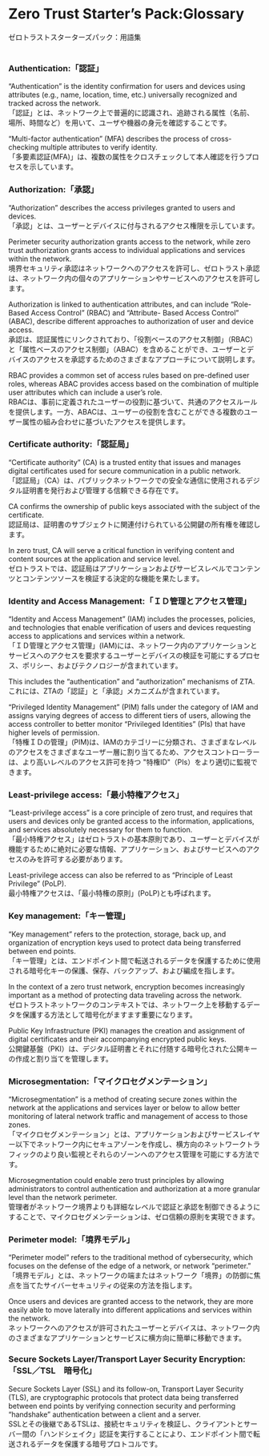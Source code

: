 # Zero Trust Starter’s Pack:Glossary
ゼロトラストスターターズパック：用語集  
<br>
### Authentication:「認証」
 “Authentication” is the identity confirmation for users and devices using attributes (e.g., name, location, time, etc.) universally recognized and tracked across the network.  
「認証」とは、ネットワーク上で普遍的に認識され、追跡される属性（名前、場所、時間など）を用いて、ユーザや機器の身元を確認することです。  

“Multi-factor authentication” (MFA) describes the process of cross-checking multiple attributes to verify identity.  
「多要素認証(MFA)」は、複数の属性をクロスチェックして本人確認を行うプロセスを示しています。

### Authorization:「承認」
 “Authorization” describes the access privileges granted to users and devices.  
「承認」とは、ユーザーとデバイスに付与されるアクセス権限を示しています。

Perimeter security authorization grants access to the network, while zero trust authorization grants access to individual applications and services within the network.  
境界セキュリティ承認はネットワークへのアクセスを許可し、ゼロトラスト承認は、ネットワーク内の個々のアプリケーションやサービスへのアクセスを許可します。  

Authorization is linked to authentication attributes, and can include “Role-Based Access Control” (RBAC) and “Attribute- Based Access Control” (ABAC), describe different approaches to authorization of user and device access.  
承認は、認証属性にリンクされており、「役割ベースのアクセス制御」（RBAC）と「属性ベースのアクセス制御」（ABAC）を含めることができ、ユーザーとデバイスのアクセスを承認するためのさまざまなアプローチについて説明します。 

RBAC provides a common set of access rules based on pre-defined user roles, whereas ABAC provides access based on the combination of multiple user attributes which can include a user’s role.  
RBACは、事前に定義されたユーザーの役割に基づいて、共通のアクセスルールを提供します。一方、ABACは、ユーザーの役割を含むことができる複数のユーザー属性の組み合わせに基づいたアクセスを提供します。  

### Certificate authority:「認証局」
“Certificate authority” (CA) is a trusted entity that issues and manages digital certificates used for secure communication in a public network.  
「認証局」（CA）は、パブリックネットワークでの安全な通信に使用されるデジタル証明書を発行および管理する信頼できる存在です。  

CA confirms the ownership of public keys associated with the subject of the certificate.  
認証局は、証明書のサブジェクトに関連付けられている公開鍵の所有権を確認します。  

In zero trust, CA will serve a critical function in verifying content and content sources at the application and service level.  
ゼロトラストでは、認証局はアプリケーションおよびサービスレベルでコンテンツとコンテンツソースを検証する決定的な機能を果たします。  

### Identity and Access Management:「ＩＤ管理とアクセス管理」
“Identity and Access Management” (IAM) includes the processes, policies, and technologies that enable verification of users and devices requesting access to applications and services within a network.   
「ＩＤ管理とアクセス管理」(IAM)には、ネットワーク内のアプリケーションとサービスへのアクセスを要求するユーザーとデバイスの検証を可能にするプロセス、ポリシー、およびテクノロジーが含まれています。  

This includes the “authentication” and “authorization” mechanisms of ZTA.  
これには、ZTAの「認証」と「承認」メカニズムが含まれています。  

“Privileged Identity Management” (PIM) falls under the category of IAM and assigns varying degrees of access to different tiers of users, allowing the access controller to better monitor “Privileged Identities” (PIs) that have higher levels of permission.  
「特権ＩＤの管理」(PIM)は、IAMのカテゴリーに分類され、さまざまなレベルのアクセスをさまざまなユーザー層に割り当てるため、アクセスコントローラーは、より高いレベルのアクセス許可を持つ "特権ID"（PIs）をより適切に監視できます。  

### Least-privilege access:「最小特権アクセス」
“Least-privilege access” is a core principle of zero trust, and requires that users and devices only be granted access to the information, applications, and services absolutely necessary for them to function.  
「最小特権アクセス」はゼロトラストの基本原則であり、ユーザーとデバイスが機能するために絶対に必要な情報、アプリケーション、およびサービスへのアクセスのみを許可する必要があります。  

Least-privilege access can also be referred to as “Principle of Least Privilege” (PoLP).  
最小特権アクセスは、「最小特権の原則」(PoLP)とも呼ばれます。  

### Key management:「キー管理」
“Key management” refers to the protection, storage, back up, and organization of encryption keys used to protect data being transferred between end points.  
「キー管理」とは、エンドポイント間で転送されるデータを保護するために使用される暗号化キーの保護、保存、バックアップ、および編成を指します。  

In the context of a zero trust network, encryption becomes increasingly important as a method of protecting data traveling across the network.  
ゼロトラストネットワークのコンテキストでは、ネットワーク上を移動するデータを保護する方法として暗号化がますます重要になります。  

Public Key Infrastructure (PKI) manages the creation and assignment of digital certificates and their accompanying encrypted public keys.  
公開鍵基盤（PKI）は、デジタル証明書とそれに付随する暗号化された公開キーの作成と割り当てを管理します。  

### Microsegmentation:「マイクロセグメンテーション」
“Microsegmentation” is a method of creating secure zones within the network at the applications and services layer or below to allow better monitoring of lateral network traffic and management of access to those zones.  
「マイクロセグメンテーション」とは、アプリケーションおよびサービスレイヤー以下でネットワーク内にセキュアゾーンを作成し、横方向のネットワークトラフィックのより良い監視とそれらのゾーンへのアクセス管理を可能にする方法です。  

Microsegmentation could enable zero trust principles by allowing administrators to control authentication and authorization at a more granular level than the network perimeter.   
管理者がネットワーク境界よりも詳細なレベルで認証と承認を制御できるようにすることで、マイクロセグメンテーションは、ゼロ信頼の原則を実現できます。

### Perimeter model:「境界モデル」
“Perimeter model” refers to the traditional method of cybersecurity, which focuses on the defense of the edge of a network, or network “perimeter.”  
「境界モデル」とは、ネットワークの端またはネットワーク「境界」の防御に焦点を当てたサイバーセキュリティの従来の方法を指します。  

Once users and devices are granted access to the network, they are more easily able to move laterally into different applications and services within the network.  
ネットワークへのアクセスが許可されたユーザーとデバイスは、ネットワーク内のさまざまなアプリケーションとサービスに横方向に簡単に移動できます。  

### Secure Sockets Layer/Transport Layer Security Encryption:「SSL／TSL　暗号化」  
Secure Sockets Layer (SSL) and its follow-on, Transport Layer Security (TLS), are cryptographic protocols that protect data being transferred between end points by verifying connection security and performing “handshake” authentication between a client and a server.   
SSLとその後継であるTSLは、接続セキュリティを検証し、クライアントとサーバー間の「ハンドシェイク」認証を実行することにより、エンドポイント間で転送されるデータを保護する暗号プロトコルです。
